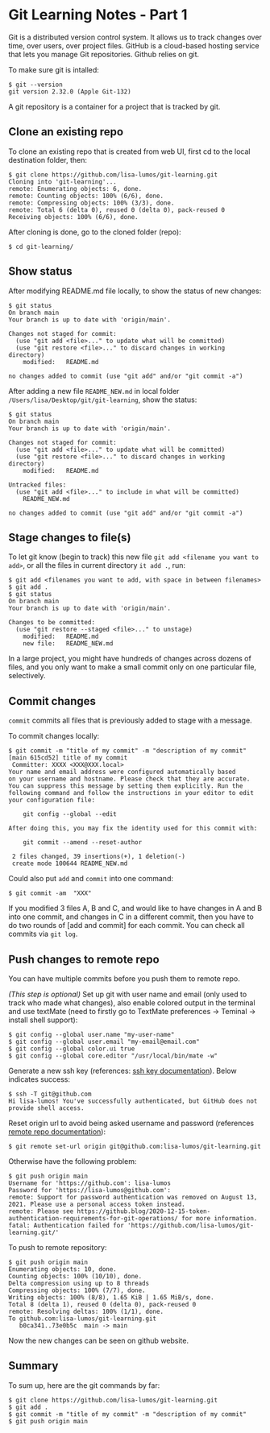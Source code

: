 # Git Learning Notes - Part 1

Git is a distributed version control system. It allows us to track changes over time, over users, over project files. GitHub is a cloud-based hosting service that lets you manage Git repositories. Github relies on git. 

To make sure git is intalled: 

```console
$ git --version
git version 2.32.0 (Apple Git-132)
```

A git repository is a container for a project that is tracked by git. 


## Clone an existing repo
To clone an existing repo that is created from web UI, first cd to the local destination folder, then: 

```console
$ git clone https://github.com/lisa-lumos/git-learning.git
Cloning into 'git-learning'...
remote: Enumerating objects: 6, done.
remote: Counting objects: 100% (6/6), done.
remote: Compressing objects: 100% (3/3), done.
remote: Total 6 (delta 0), reused 0 (delta 0), pack-reused 0
Receiving objects: 100% (6/6), done.
```

After cloning is done, go to the cloned folder (repo): 

```console
$ cd git-learning/
```

## Show status

After modifying README.md file locally, to show the status of new changes: 

```console
$ git status
On branch main
Your branch is up to date with 'origin/main'.

Changes not staged for commit:
  (use "git add <file>..." to update what will be committed)
  (use "git restore <file>..." to discard changes in working directory)
	modified:   README.md

no changes added to commit (use "git add" and/or "git commit -a")
```

After adding a new file `README_NEW.md` in local folder `/Users/lisa/Desktop/git/git-learning`, show the status:

```console
$ git status
On branch main
Your branch is up to date with 'origin/main'.

Changes not staged for commit:
  (use "git add <file>..." to update what will be committed)
  (use "git restore <file>..." to discard changes in working directory)
	modified:   README.md

Untracked files:
  (use "git add <file>..." to include in what will be committed)
	README_NEW.md

no changes added to commit (use "git add" and/or "git commit -a")
```

## Stage changes to file(s)

To let git know (begin to track) this new file `git add <filename you want to add>`, or all the files in current directory `it add .`, run: 

```console
$ git add <filenames you want to add, with space in between filenames>
$ git add .
$ git status
On branch main
Your branch is up to date with 'origin/main'.

Changes to be committed:
  (use "git restore --staged <file>..." to unstage)
	modified:   README.md
	new file:   README_NEW.md
```

In a large project, you might have hundreds of changes across dozens of files, and you only want to make a small commit only on one particular file, selectively. 


## Commit changes

`commit` commits all files that is previously added to stage with a message. 

To commit changes locally: 

```console
$ git commit -m "title of my commit" -m "description of my commit"
[main 615cd52] title of my commit
 Committer: XXXX <XXX@XXX.local>
Your name and email address were configured automatically based
on your username and hostname. Please check that they are accurate.
You can suppress this message by setting them explicitly. Run the
following command and follow the instructions in your editor to edit
your configuration file:

    git config --global --edit

After doing this, you may fix the identity used for this commit with:

    git commit --amend --reset-author

 2 files changed, 39 insertions(+), 1 deletion(-)
 create mode 100644 README_NEW.md
```

Could also put `add` and `commit` into one command: 

```console
$ git commit -am  "XXX"
```

If you modified 3 files A, B and C, and would like to have changes in A and B into one commit, and changes in C in a different commit, then you have to do two rounds of [add and commit] for each commit. You can check all commits via `git log`.

## Push changes to remote repo

You can have multiple commits before you push them to remote repo. 

*(This step is optional)* Set up git with user name and email (only used to track who made what changes), also enable colored output in the terminal and use textMate (need to firstly go to TextMate preferences -> Teminal -> install shell support):

```console
$ git config --global user.name "my-user-name"
$ git config --global user.email "my-email@email.com"
$ git config --global color.ui true
$ git config --global core.editor "/usr/local/bin/mate -w"
```

Generate a new ssh key (references: [ssh key documentation]). Below indicates success: 

```console
$ ssh -T git@github.com
Hi lisa-lumos! You've successfully authenticated, but GitHub does not provide shell access.
```

Reset origin url to avoid being asked username and password (references [remote repo documentation]):

```console
$ git remote set-url origin git@github.com:lisa-lumos/git-learning.git
```

Otherwise have the following problem: 

```console
$ git push origin main
Username for 'https://github.com': lisa-lumos
Password for 'https://lisa-lumos@github.com': 
remote: Support for password authentication was removed on August 13, 2021. Please use a personal access token instead.
remote: Please see https://github.blog/2020-12-15-token-authentication-requirements-for-git-operations/ for more information.
fatal: Authentication failed for 'https://github.com/lisa-lumos/git-learning.git/'
```

To push to remote repository: 

```console
$ git push origin main
Enumerating objects: 10, done.
Counting objects: 100% (10/10), done.
Delta compression using up to 8 threads
Compressing objects: 100% (7/7), done.
Writing objects: 100% (8/8), 1.65 KiB | 1.65 MiB/s, done.
Total 8 (delta 1), reused 0 (delta 0), pack-reused 0
remote: Resolving deltas: 100% (1/1), done.
To github.com:lisa-lumos/git-learning.git
   b0ca341..73e0b5c  main -> main
```

Now the new changes can be seen on github website. 

## Summary

To sum up, here are the git commands by far: 

```console
$ git clone https://github.com/lisa-lumos/git-learning.git
$ git add .
$ git commit -m "title of my commit" -m "description of my commit"
$ git push origin main
```

 [//]: # (These are reference links)
    [ssh key documentation]: <https://docs.github.com/en/authentication/connecting-to-github-with-ssh>
	[remote repo documentation]: <https://docs.github.com/en/get-started/getting-started-with-git/about-remote-repositories#about-remote-repositories>
 





